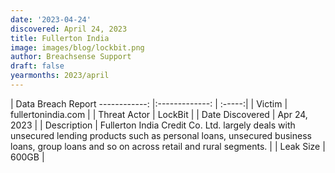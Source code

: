 ```yaml
---
date: '2023-04-24'
discovered: April 24, 2023
title: Fullerton India
image: images/blog/lockbit.png
author: Breachsense Support
draft: false
yearmonths: 2023/april
---
```



| Data Breach Report
------------:     |:-------------:    | :-----:|
| Victim      | fullertonindia.com      | 
| Threat Actor      | LockBit      | 
| Date Discovered      | Apr 24, 2023      | 
| Description      | Fullerton India Credit Co. Ltd. largely deals with unsecured lending products such as personal loans, unsecured business loans, group loans and so on across retail and rural segments.      | 
| Leak Size      | 600GB      | 

